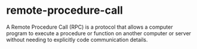 # remote-procedure-call
A Remote Procedure Call (RPC) is a protocol that allows a computer program to execute a procedure or function on another computer or server without needing to explicitly code communication details.
